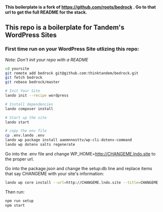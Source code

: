 **This boilerplate is a fork of https://github.com/roots/bedrock . Go to that url to get the full README for the stack.**

## This repo is a boilerplate for Tandem's WordPress Sites
### First time run on your WordPress Site utlizing this repo:

_Note: Don't init your repo with a README_

```bash
cd yoursite
git remote add bedrock git@github.com:thinktandem/bedrock.git
git fetch bedrock
git rebase bedrock/master

# Init Your Site
lando init --recipe wordpress

# Install dependencies
lando composer install

# Start up the site
lando start

# copy the env file
cp .env.lando .env
lando wp package install aaemnnosttv/wp-cli-dotenv-command
lando wp dotenv salts regenerate
```
Go into the .env file and change WP_HOME=http://CHANGEME.lndo.site to the proper url.

Go into the package.json and change the setup:db line and replace items that say CHANGEME with your site's information:

```bash
lando wp core install --url=http://CHANGEME.lndo.site --title=CHANGEME --admin_user=CHANGEME --admin_password=CHANGEME --admin_email=CHANGE@ME.com --skip-email```
```

Then run:

```bash
npm run setup
npm start
```

